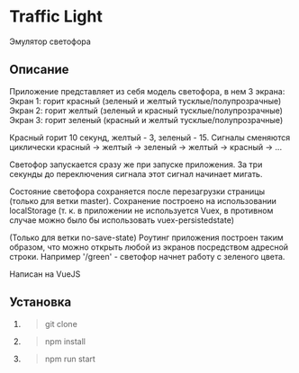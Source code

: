 # Traffic Light
Эмулятор светофора

## Описание
Приложение представляет из себя модель светофора, в нем 3 экрана:
Экран 1: горит красный (зеленый и желтый тусклые/полупрозрачные)
Экран 2: горит желтый (зеленый и красный тусклые/полупрозрачные)
Экран 3: горит зеленый (красный и желтый тусклые/полупрозрачные)

Красный горит 10 секунд, желтый - 3, зеленый - 15. Сигналы сменяются циклически красный -> желтый -> зеленый -> желтый -> красный -> ...

Светофор запускается сразу же при запуске приложения. За три секунды до переключения сигнала этот сигнал начинает мигать.

Состояние светофора сохраняется после перезагрузки страницы (только для ветки master). Сохранение построено на использовании localStorage (т. к. в приложении не используется Vuex, в противном случае можно было бы использовать vuex-persistedstate)

(Только для ветки no-save-state)
Роутинг приложения построен таким образом, что можно открыть любой из экранов посредством адресной строки. Например '/green' - светофор начнет работу с зеленого цвета.

Написан на VueJS
## Установка
1. >git clone

2. >npm install

3. >npm run start
